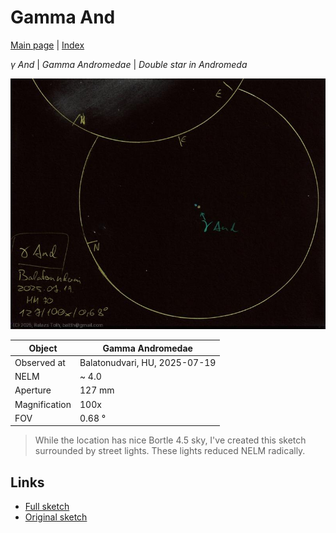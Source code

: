# Gamma And

[Main page](../pages/index.md) | [Index](../pages/obj_index.md)

_γ And_ | _Gamma Andromedae_ | _Double star in Andromeda_  

![Gamma And](../img/gamma-and-20250722.jpg)

Object | Gamma Andromedae
-|-
Observed at | Balatonudvari, HU, 2025-07-19
NELM | ~ 4.0
Aperture | 127 mm
Magnification | 100x
FOV | 0.68 °


> While the location has nice Bortle 4.5 sky, I've created
> this sketch surrounded by street lights. These lights reduced
> NELM radically.

## Links

- [Full sketch](../img/m31-m32-gamma-and-20250722.jpg)
- [Original sketch](../scan/20250722_2.jpg)
